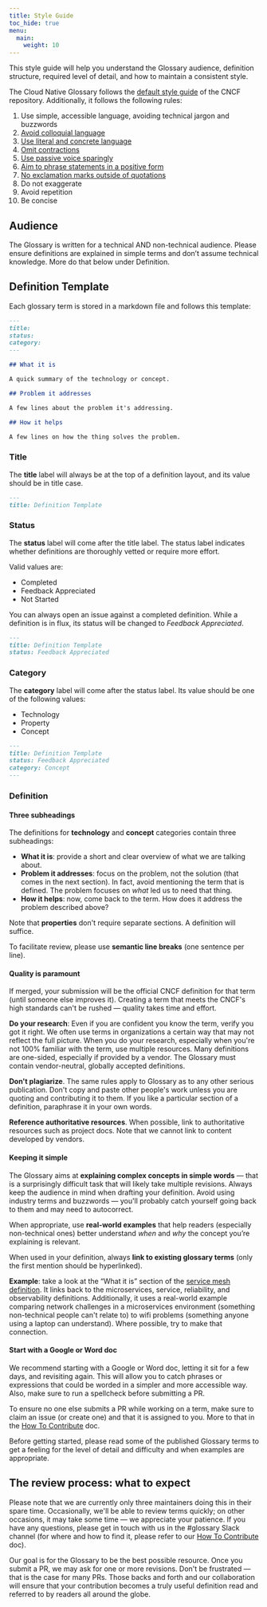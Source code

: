 ```yaml
---
title: Style Guide
toc_hide: true
menu:
  main:
    weight: 10
---
```


This style guide will help you understand the Glossary audience, definition structure, required level of detail, and how to maintain a consistent style.

The Cloud Native Glossary follows the [default style guide](https://github.com/cncf/foundation/blob/master/style-guide.md) of the CNCF repository. 
Additionally, it follows the following rules:

1. Use simple, accessible language, avoiding technical jargon and buzzwords
2. [Avoid colloquial language](https://en.wikipedia.org/wiki/Colloquialism)
3. [Use literal and concrete language](https://guidetogrammar.org/grammar/composition/abstract.htm)
4. [Omit contractions](https://en.wikipedia.org/wiki/Contraction_(grammar))
5. [Use passive voice sparingly](https://www.ef.com/ca/english-resources/english-grammar/passive-voice/)
6. [Aim to phrase statements in a positive form](https://examples.yourdictionary.com/positive-sentence-examples.html) 
7. [No exclamation marks outside of quotations](https://www.grammarly.com/blog/exclamation-mark/)
8. Do not exaggerate
9. Avoid repetition
10. Be concise

## Audience

The Glossary is written for a technical AND non-technical audience. 
Please ensure definitions are explained in simple terms and don’t assume technical knowledge. More do that below under Definition. 

## Definition Template

Each glossary term is stored in a markdown file and follows this template:

```md
---
title: 
status: 
category: 
---

## What it is

A quick summary of the technology or concept.

## Problem it addresses 

A few lines about the problem it's addressing.

## How it helps

A few lines on how the thing solves the problem.
```

### Title

The **title** label will always be at the top of a definition layout, and its value should be in title case. 

```md
---
title: Definition Template
```

### Status

The **status** label will come after the title label. The status label indicates whether definitions are thoroughly vetted or require more effort.

Valid values are: 

- Completed
- Feedback Appreciated 
- Not Started

You can always open an issue against a completed definition. While a definition is in flux, its status will be changed to *Feedback Appreciated*.

```md
---
title: Definition Template
status: Feedback Appreciated
```

### Category

The **category** label will come after the status label. Its value should be one of the following values:

- Technology
- Property
- Concept

```md
---
title: Definition Template
status: Feedback Appreciated
category: Concept
---
```

### Definition

#### Three subheadings

The definitions for **technology** and **concept** categories contain three subheadings: 

- **What it is**: provide a short and clear overview of what we are talking about.
- **Problem it addresses**: focus on the problem, not the solution (that comes in the next section). 
  In fact, avoid mentioning the term that is defined. The problem focuses on *what* led us to need that thing. 
- **How it helps**: now, come back to the term. How does it address the problem described above?

Note that **properties** don't require separate sections. A definition will suffice. 

To facilitate review, please use **semantic line breaks** (one sentence per line).

#### Quality is paramount

If merged, your submission will be the official CNCF definition for that term (until someone else improves it). 
Creating a term that meets the CNCF's high standards can't be rushed — quality takes time and effort.

**Do your research**: Even if you are confident you know the term, verify you got it right. 
We often use terms in organizations a certain way that may not reflect the full picture. 
When you do your research, especially when you're not 100% familiar with the term, use multiple resources. 
Many definitions are one-sided, especially if provided by a vendor. 
The Glossary must contain vendor-neutral, globally accepted definitions.

**Don't plagiarize**. The same rules apply to Glossary as to any other serious publication. 
Don't copy and paste other people's work unless you are quoting and contributing it to them. 
If you like a particular section of a definition, paraphrase it in your own words.

**Reference authoritative resources**. When possible, link to authoritative resources such as project docs. 
Note that we cannot link to content developed by vendors. 

#### Keeping it simple

The Glossary aims at **explaining complex concepts in simple words** — that is a surprisingly difficult task that will likely take multiple revisions. 
Always keep the audience in mind when drafting your definition. 
Avoid using industry terms and buzzwords — you'll probably catch yourself going back to them and may need to autocorrect. 

When appropriate, use **real-world examples** that help readers (especially non-technical ones) better understand *when* and *why* the concept you’re explaining is relevant. 

When used in your definition, always **link to existing glossary terms** (only the first mention should be hyperlinked).

**Example**: take a look at the “What it is” section of the [service mesh definition](/service_mesh/). 
It links back to the microservices, service, reliability, and observability definitions. 
Additionally, it uses a real-world example comparing network challenges in a microservices environment (something non-technical people can't relate to) 
to wifi problems (something anyone using a laptop can understand). 
Where possible, try to make that connection. 

#### Start with a Google or Word doc

We recommend starting with a Google or Word doc, letting it sit for a few days, and revisiting again. 
This will allow you to catch phrases or expressions that could be worded in a simpler and more accessible way. 
Also, make sure to run a spellcheck before submitting a PR.

To ensure no one else submits a PR while working on a term, make sure to claim an issue (or create one) and that it is assigned to you. 
More to that in the [How To Contribute](/contribute/) doc.

Before getting started, please read some of the published Glossary terms 
to get a feeling for the level of detail and difficulty and when examples are appropriate.

## The review process: what to expect

Please note that we are currently only three maintainers doing this in their spare time. 
Occasionally, we'll be able to review terms quickly; on other occasions, it may take some time — we appreciate your patience. 
If you have any questions, please get in touch with us in the #glossary Slack channel 
(for where and how to find it, please refer to our [How To Contribute](/contribute/) doc).

Our goal is for the Glossary to be the best possible resource. 
Once you submit a PR, we may ask for one or more revisions. 
Don't be frustrated — that is the case for many PRs. 
Those backs and forth and our collaboration will ensure that your contribution becomes a truly useful definition read and referred to by readers all around the globe.
